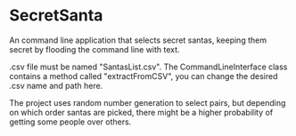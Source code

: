 # SecretSanta
An command line application that selects secret santas, keeping them secret by flooding the command line with text.

.csv file must be named "SantasList.csv". The CommandLineInterface class contains a method called "extractFromCSV", you can change the desired .csv name and path here.

The project uses random number generation to select pairs, but depending on which order santas are picked, there might be a higher probability of getting some people over others.



